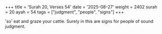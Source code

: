 +++
title = 'Surah 20, Verses 54'
date = '2025-08-27'
weight = 2402
surah = 20
ayah = 54
tags = ["judgment", "people", "signs"]
+++

˹so˺ eat and graze your cattle. Surely in this are signs for people of sound judgment.